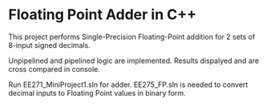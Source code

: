 # Floating Point Adder in C++

This project performs Single-Precision Floating-Point addition for 2 sets of 8-input signed decimals.

Unpipelined and pipelined logic are implemented. Results dispalyed and are cross compared in console. 

Run EE271_MiniProject1.sln for adder. EE275_FP.sln is needed to convert decimal inputs to Floating Point values in binary form.
